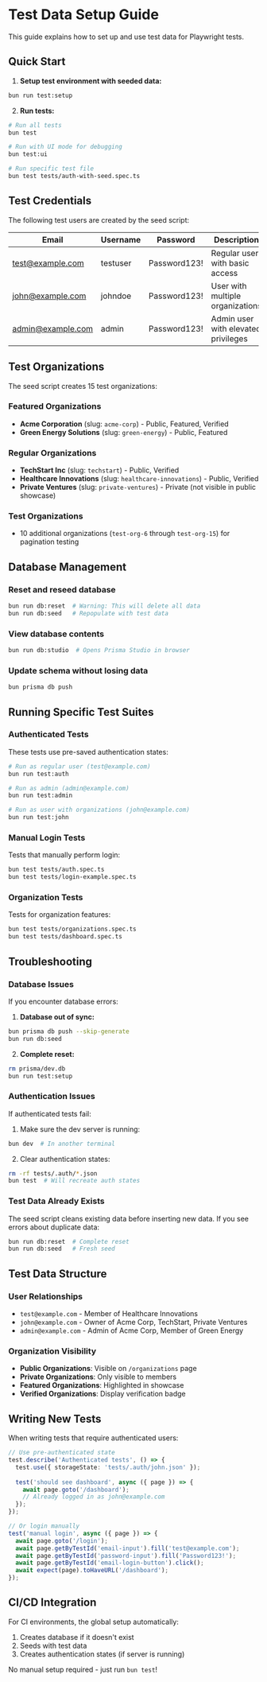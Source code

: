 # Test Data Setup Guide

This guide explains how to set up and use test data for Playwright tests.

## Quick Start

1. **Setup test environment with seeded data:**
```bash
bun run test:setup
```

2. **Run tests:**
```bash
# Run all tests
bun test

# Run with UI mode for debugging
bun test:ui

# Run specific test file
bun test tests/auth-with-seed.spec.ts
```

## Test Credentials

The following test users are created by the seed script:

| Email | Username | Password | Description |
|-------|----------|----------|-------------|
| test@example.com | testuser | Password123! | Regular user with basic access |
| john@example.com | johndoe | Password123! | User with multiple organizations |
| admin@example.com | admin | Password123! | Admin user with elevated privileges |

## Test Organizations

The seed script creates 15 test organizations:

### Featured Organizations
- **Acme Corporation** (slug: `acme-corp`) - Public, Featured, Verified
- **Green Energy Solutions** (slug: `green-energy`) - Public, Featured

### Regular Organizations
- **TechStart Inc** (slug: `techstart`) - Public, Verified
- **Healthcare Innovations** (slug: `healthcare-innovations`) - Public, Verified
- **Private Ventures** (slug: `private-ventures`) - Private (not visible in public showcase)

### Test Organizations
- 10 additional organizations (`test-org-6` through `test-org-15`) for pagination testing

## Database Management

### Reset and reseed database
```bash
bun run db:reset  # Warning: This will delete all data
bun run db:seed   # Repopulate with test data
```

### View database contents
```bash
bun run db:studio  # Opens Prisma Studio in browser
```

### Update schema without losing data
```bash
bun prisma db push
```

## Running Specific Test Suites

### Authenticated Tests
These tests use pre-saved authentication states:

```bash
# Run as regular user (test@example.com)
bun run test:auth

# Run as admin (admin@example.com)
bun run test:admin

# Run as user with organizations (john@example.com)
bun run test:john
```

### Manual Login Tests
Tests that manually perform login:
```bash
bun test tests/auth.spec.ts
bun test tests/login-example.spec.ts
```

### Organization Tests
Tests for organization features:
```bash
bun test tests/organizations.spec.ts
bun test tests/dashboard.spec.ts
```

## Troubleshooting

### Database Issues

If you encounter database errors:

1. **Database out of sync:**
```bash
bun prisma db push --skip-generate
bun run db:seed
```

2. **Complete reset:**
```bash
rm prisma/dev.db
bun run test:setup
```

### Authentication Issues

If authenticated tests fail:

1. Make sure the dev server is running:
```bash
bun dev  # In another terminal
```

2. Clear authentication states:
```bash
rm -rf tests/.auth/*.json
bun test  # Will recreate auth states
```

### Test Data Already Exists

The seed script cleans existing data before inserting new data. If you see errors about duplicate data:

```bash
bun run db:reset  # Complete reset
bun run db:seed   # Fresh seed
```

## Test Data Structure

### User Relationships
- `test@example.com` - Member of Healthcare Innovations
- `john@example.com` - Owner of Acme Corp, TechStart, Private Ventures
- `admin@example.com` - Admin of Acme Corp, Member of Green Energy

### Organization Visibility
- **Public Organizations**: Visible on `/organizations` page
- **Private Organizations**: Only visible to members
- **Featured Organizations**: Highlighted in showcase
- **Verified Organizations**: Display verification badge

## Writing New Tests

When writing tests that require authenticated users:

```typescript
// Use pre-authenticated state
test.describe('Authenticated tests', () => {
  test.use({ storageState: 'tests/.auth/john.json' });
  
  test('should see dashboard', async ({ page }) => {
    await page.goto('/dashboard');
    // Already logged in as john@example.com
  });
});

// Or login manually
test('manual login', async ({ page }) => {
  await page.goto('/login');
  await page.getByTestId('email-input').fill('test@example.com');
  await page.getByTestId('password-input').fill('Password123!');
  await page.getByTestId('email-login-button').click();
  await expect(page).toHaveURL('/dashboard');
});
```

## CI/CD Integration

For CI environments, the global setup automatically:
1. Creates database if it doesn't exist
2. Seeds with test data
3. Creates authentication states (if server is running)

No manual setup required - just run `bun test`!
